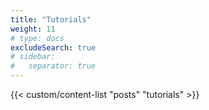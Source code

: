 ```yaml
---
title: "Tutorials"
weight: 11
# type: docs
excludeSearch: true
# sidebar:
#   separator: true
---
```


{{< custom/content-list "posts" "tutorials" >}}
